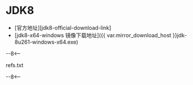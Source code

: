 # JDK8

- [官方地址][jdk8-official-download-link]
- [jdk8-x64-windows 镜像下载地址]({{ var.mirror_download_host  }}jdk-8u261-windows-x64.exe)

--8<--

refs.txt

--8<--